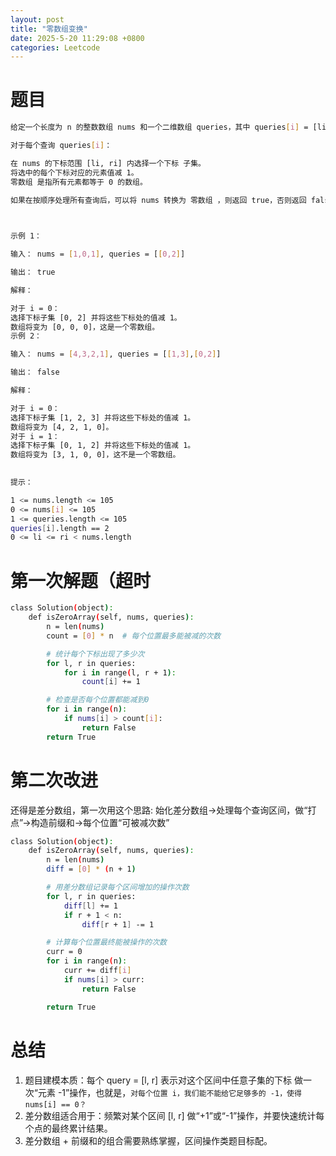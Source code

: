 ```yaml
---
layout: post
title: "零数组变换"
date: 2025-5-20 11:29:08 +0800
categories: Leetcode
---
```

# 题目

```bash
给定一个长度为 n 的整数数组 nums 和一个二维数组 queries，其中 queries[i] = [li, ri]。

对于每个查询 queries[i]：

在 nums 的下标范围 [li, ri] 内选择一个下标 子集。
将选中的每个下标对应的元素值减 1。
零数组 是指所有元素都等于 0 的数组。

如果在按顺序处理所有查询后，可以将 nums 转换为 零数组 ，则返回 true，否则返回 false。

 

示例 1：

输入： nums = [1,0,1], queries = [[0,2]]

输出： true

解释：

对于 i = 0：
选择下标子集 [0, 2] 并将这些下标处的值减 1。
数组将变为 [0, 0, 0]，这是一个零数组。
示例 2：

输入： nums = [4,3,2,1], queries = [[1,3],[0,2]]

输出： false

解释：

对于 i = 0： 
选择下标子集 [1, 2, 3] 并将这些下标处的值减 1。
数组将变为 [4, 2, 1, 0]。
对于 i = 1：
选择下标子集 [0, 1, 2] 并将这些下标处的值减 1。
数组将变为 [3, 1, 0, 0]，这不是一个零数组。
 

提示：

1 <= nums.length <= 105
0 <= nums[i] <= 105
1 <= queries.length <= 105
queries[i].length == 2
0 <= li <= ri < nums.length
```

# 第一次解题（超时
```bash
class Solution(object):
    def isZeroArray(self, nums, queries):
        n = len(nums)
        count = [0] * n  # 每个位置最多能被减的次数

        # 统计每个下标出现了多少次
        for l, r in queries:
            for i in range(l, r + 1):
                count[i] += 1

        # 检查是否每个位置都能减到0
        for i in range(n):
            if nums[i] > count[i]:
                return False
        return True

```

# 第二次改进
还得是差分数组，第一次用这个思路:
始化差分数组->处理每个查询区间，做“打点”->构造前缀和->每个位置“可被减次数”

```bash
class Solution(object):
    def isZeroArray(self, nums, queries):
        n = len(nums)
        diff = [0] * (n + 1)

        # 用差分数组记录每个区间增加的操作次数
        for l, r in queries:
            diff[l] += 1
            if r + 1 < n:
                diff[r + 1] -= 1

        # 计算每个位置最终能被操作的次数
        curr = 0
        for i in range(n):
            curr += diff[i]
            if nums[i] > curr:
                return False

        return True
```

# 总结

1. 题目建模本质：每个 query = [l, r] 表示对这个区间中任意子集的下标 做一次“元素 -1”操作，也就是，`对每个位置 i，我们能不能给它足够多的 -1，使得 nums[i] == 0？`
2. 差分数组适合用于：频繁对某个区间 [l, r] 做“+1”或“-1”操作，并要快速统计每个点的最终累计结果。
3. 差分数组 + 前缀和的组合需要熟练掌握，区间操作类题目标配。